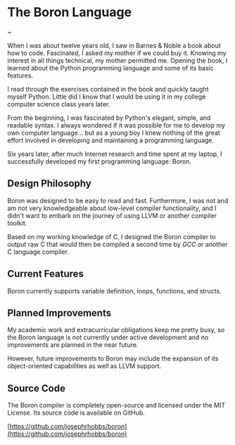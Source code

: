 # The Boron Language

~

When I was about twelve years old, I saw in Barnes & Noble a book about how to code.  Fascinated, I asked my mother if we could buy it.  Knowing my interest in all things technical, my mother permitted me.  Opening the book, I learned about the Python programming language and some of its basic features.

I read through the exercises contained in the book and quickly taught myself Python.  Little did I know that I would be using it in my college computer science class years later.

From the beginning, I was fascinated by Python's elegant, simple, and readable syntax.  I always wondered if it was possible for me to develop my own computer language... but as a young boy I knew nothing of the great effort involved in developing and maintaining a programming language.

Six years later, after much Internet research and time spent at my laptop, I successfully developed my first programming language: Boron.

## Design Philosophy

Boron was designed to be easy to read and fast.  Furthermore, I was not and am not very knowledgeable about low-level compiler functionality, and I didn't want to embark on the journey of using LLVM or another compiler toolkit.

Based on my working knowledge of C, I designed the Boron compiler to output raw C that would then be compiled a second time by _GCC_ or another C language compiler.

## Current Features

Boron currently supports variable definition, loops, functions, and structs.

## Planned Improvements

My academic work and extracurricular obligations keep me pretty busy, so the Boron language is not currently under active development and no improvements are planned in the near future.

However, future improvements to Boron may include the expansion of its object-oriented capabilities as well as LLVM support.

## Source Code

The Boron compiler is completely open-source and licensed under the MIT License.  Its source code is available on GitHub.

[https://github.com/josephrhobbs/boron](https://github.com/josephrhobbs/boron)